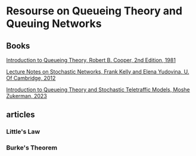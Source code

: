 # Resourse on Queueing Theory and Queuing Networks

## Books

[Introduction to Queueing Theory, Robert B. Cooper, 2nd Edition, 1981](https://github.com/dimitarpg13/queueing_theory/blob/main/literature/books/IntroToQueueingTheory_Cooper.pdf)

[Lecture Notes on Stochastic Networks, Frank Kelly and Elena Yudovina, U. Of Cambridge, 2012](https://github.com/dimitarpg13/queueing_theory/blob/main/literature/books/IntroToStochasticNetworks.pdf)

[Introduction to Queueing Theory and Stochastic Teletraffic Models, Moshe Zukerman, 2023](https://github.com/dimitarpg13/queueing_theory/blob/main/literature/books/Introduction_to_Queueing_Theory_and_Stochastic_Teletraffic_Models_Zuckerman_2023.pdf)

## articles

### Little's Law

### Burke's Theorem
